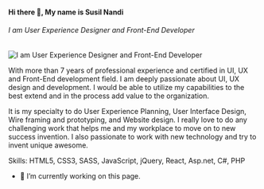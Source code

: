 #### Hi there 👋, My name is Susil Nandi
###### I am User Experience Designer and Front-End Developer
![I am User Experience Designer and Front-End Developer](https://arturssmirnovs.github.io/github-profile-readme-generator/images/banner.png)

With more than 7 years of professional experience and certified in UI, UX and Front-End development field. I am deeply passionate about UI, UX design and development. I would be able to utilize my capabilities to the best extend and in the process add value to the organization.

It is my specialty to do User Experience Planning, User Interface Design, Wire framing and prototyping, and Website design. I really love to do any challenging work that helps me and my workplace to move on to new success invention. I also passionate to work with new technology and try to invent unique awesome.

Skills: HTML5, CSS3, SASS, JavaScript, jQuery, React, Asp.net, C#, PHP

- 🔭 I’m currently working on this page. 




